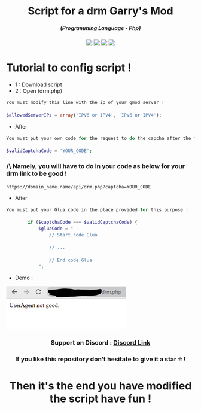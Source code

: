 <h1 align="center">Script for a drm Garry's Mod</h1>
<em><h5 align="center">(Programming Language - Php)</h5></em>

<p align="center">
  <img src="https://img.shields.io/github/stars/Kurama250/Gmod_drm">
  <img src="https://img.shields.io/github/license/Kurama250/Gmod_drm">
  <img src="https://img.shields.io/github/repo-size/Kurama250/Gmod_drm">
  <img src="https://img.shields.io/badge/stability-stable-green">
</p>

# Tutorial to config script !

- 1 : Download script
- 2 : Open (drm.php)

```php
You must modify this line with the ip of your gmod server !

$allowedServerIPs = array('IPV6 or IPV4', 'IPV6 or IPV4');
```

- After

```php
You must put your own code for the request to do the capcha after the first steps !

$validCaptchaCode = 'YOUR_CODE';
```

<h3>/\ Namely, you will have to do in your code as below for your drm link to be good !</h5>

```
https://domain_name.name/api/drm.php?captcha=YOUR_CODE
```

- After

```php
You must put your Glua code in the place provided for this purpose !

        if ($captchaCode === $validCaptchaCode) {
            $gluaCode = "
                // Start code Glua

                // ...

                // End code Glua
            ";
```

- Demo : 

![alt text](https://github.com/Kurama250/Gmod_drm/blob/main/drm.png?raw=true)

<h3 align="center"><strong>Support on Discord :</strong> <a href="https://discord.gg/6aebQGdDxB">Discord Link</a></3>
<h3 align="center">If you like this repository don't hesitate to give it a star ⭐ !</h3>
<h1 align="center">Then it's the end you have modified the script have fun !</h1>
